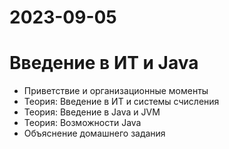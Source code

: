 # 2023-09-05

# Введение в ИТ и Java

* Приветствие и организационные моменты
* Теория: Введение в ИТ и системы счисления
* Теория: Введение в Java и JVM
* Теория: Возможности Java
* Объяснение домашнего задания
